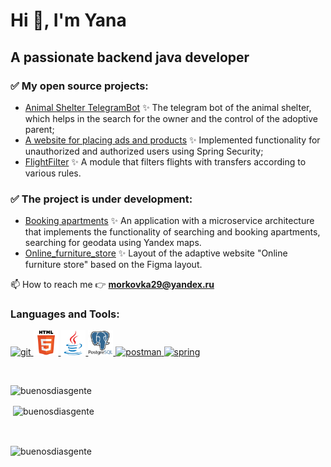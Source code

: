 # Hi 👋, I'm Yana
## A passionate backend java developer

### ✅ My open source projects:
- [Animal Shelter TelegramBot](https://github.com/BuenosDiasGente/telegram-Animal-Shelter-Holiday) ✨ The telegram bot of the animal shelter, which helps in the search for the owner and the control of the adoptive parent;
- [A website for placing ads and products](https://github.com/BuenosDiasGente/Shop_ResaleWebApplication) ✨ Implemented functionality for unauthorized and authorized users using Spring Security;
- [FlightFilter](https://github.com/BuenosDiasGente/FlightFilter) ✨ A module that filters flights with transfers according to various rules.<br>
### ✅ The project is under development:
- [Booking apartments](https://github.com/BuenosDiasGente/booking_apartment_app.git) ✨ An application with a microservice architecture that implements the functionality of searching and booking apartments, searching for geodata using Yandex maps.
  <br>
- [Online_furniture_store](https://github.com/BuenosDiasGente/Online_furniture_store) ✨ Layout of the adaptive website "Online furniture store" based on the Figma layout.
  <br>


📫 How to reach me 👉 **morkovka29@yandex.ru**


<h3 align="left">Languages and Tools:</h3>
<p align="left"> <a href="https://git-scm.com/" target="_blank" rel="noreferrer"> <img src="https://www.vectorlogo.zone/logos/git-scm/git-scm-icon.svg" alt="git" width="40" height="40"/> </a> <a href="https://www.w3.org/html/" target="_blank" rel="noreferrer"> <img src="https://raw.githubusercontent.com/devicons/devicon/master/icons/html5/html5-original-wordmark.svg" alt="html5" width="40" height="40"/> </a> <a href="https://www.java.com" target="_blank" rel="noreferrer"> <img src="https://raw.githubusercontent.com/devicons/devicon/master/icons/java/java-original.svg" alt="java" width="40" height="40"/> </a> <a href="https://www.postgresql.org" target="_blank" rel="noreferrer"> <img src="https://raw.githubusercontent.com/devicons/devicon/master/icons/postgresql/postgresql-original-wordmark.svg" alt="postgresql" width="40" height="40"/> </a> <a href="https://postman.com" target="_blank" rel="noreferrer"> <img src="https://www.vectorlogo.zone/logos/getpostman/getpostman-icon.svg" alt="postman" width="40" height="40"/> </a> <a href="https://spring.io/" target="_blank" rel="noreferrer"> <img src="https://www.vectorlogo.zone/logos/springio/springio-icon.svg" alt="spring" width="40" height="40"/> </a> </p><br>

<p><img align="left" src="https://github-readme-stats.vercel.app/api/top-langs?username=buenosdiasgente&show_icons=true&locale=en&layout=compact" alt="buenosdiasgente" /></p>
<br>
<p>&nbsp;<img align="center" src="https://github-readme-stats.vercel.app/api?username=buenosdiasgente&show_icons=true&locale=en" alt="buenosdiasgente" /></p>
<br>
<p><img align="center" src="https://github-readme-streak-stats.herokuapp.com/?user=buenosdiasgente&" alt="buenosdiasgente" /></p>
